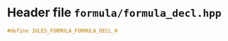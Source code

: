 # Header file `formula/formula_decl.hpp`<a id="formula/formula_decl.hpp"></a>

``` cpp
#define JULES_FORMULA_FORMULA_DECL_H
```
